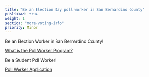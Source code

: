 ```yaml
---
title: "Be an Election Day poll worker in San Bernardino County"
published: true
weight: 1
section: "more-voting-info"
priority: Minor
---
```


Be an Election Worker in San Bernardino County!  

[What is the Poll Worker Program?](https://www.sbcountyelections.com/ElectionWorkers.aspx#what)  

[Be a Student Poll Worker!](https://www.sbcountyelections.com/ElectionWorkers.aspx#student)  

[Poll Worker Application](https://www.sbcountyelections.com/Portals/9/ElectionWorkers/PollWorkerApplication.pdf?_=1460317844994)  
